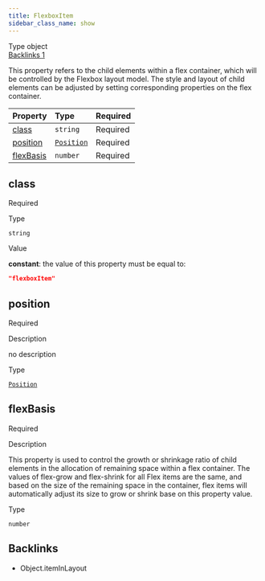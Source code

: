 ```yaml
---
title: FlexboxItem
sidebar_class_name: show
---
```


<div className="section-badges">

<div className="badge type">
        <span className="label">Type</span>
        <span className="value">object</span>
      </div>

<a href="#backlinks" className="badge backlinks">
          <span className="label">Backlinks</span>
          <span className="value">1</span>
        </a>

</div>

This property refers to the child elements within a flex container, which will be controlled by the Flexbox layout model.
The style and layout of child elements can be adjusted by setting corresponding properties on the flex container.

<div className="property-preview">

<div className="property-table">

| Property                | Type                                 | Required                                            |
| :---------------------- | :----------------------------------- | :-------------------------------------------------- |
| [class](#class)         | `string`                             | <span className="property-required">Required</span> |
| [position](#position)   | [`Position`](/specs/layout/position) | <span className="property-required">Required</span> |
| [flexBasis](#flexbasis) | `number`                             | <span className="property-required">Required</span> |

</div>

</div>

<div className="property">

<div className="property-heading">

## class

<span className="property-required">Required</span>

</div>

<div className="property-item">

Type

`string`

</div>

<div className="property-item">

Value

<div className="value-description">

**constant**: the value of this property must be equal to:

```json
"flexboxItem"
```

</div>

</div>

</div>

<div className="property">

<div className="property-heading">

## position

<span className="property-required">Required</span>

</div>

<div className="property-item">

Description

no description

</div>

<div className="property-item">

Type

[`Position`](/specs/layout/position)

</div>

</div>

<div className="property">

<div className="property-heading">

## flexBasis

<span className="property-required">Required</span>

</div>

<div className="property-item">

Description

This property is used to control the growth or shrinkage ratio of child elements in the allocation of remaining space within a flex container. The values of flex-grow and flex-shrink for all Flex items are the same, and based on the size of the remaining space in the container, flex items will automatically adjust its size to grow or shrink base on this property value.

</div>

<div className="property-item">

Type

`number`

</div>

</div>

<div id="backlinks" className="section-backlinks">

<div className="backlinks-title"><h2>Backlinks</h2></div>

<ul className="backlinks-list">

<li className="backlink">
      <Link to='/specs/layout/object#iteminlayout'>Object.itemInLayout</Link>
      </li>

</ul>

</div>
